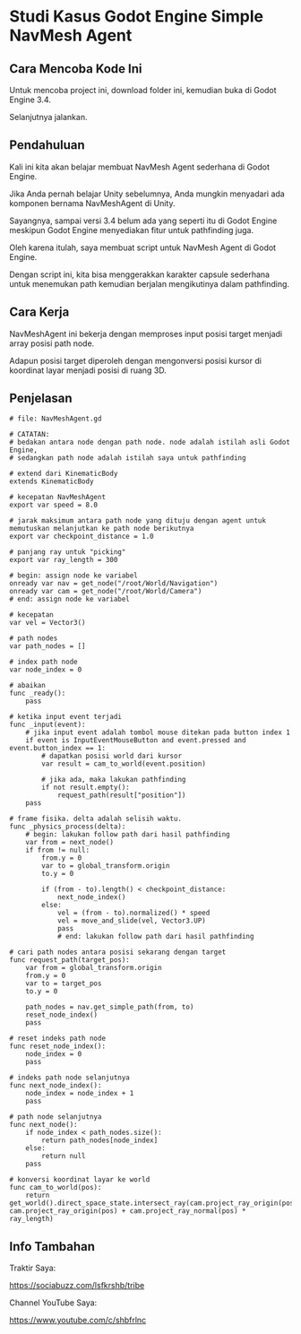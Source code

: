 # Studi Kasus Godot Engine Simple NavMesh Agent

## Cara Mencoba Kode Ini

Untuk mencoba project ini, download folder ini, kemudian buka di Godot Engine 3.4.

Selanjutnya jalankan.

## Pendahuluan

Kali ini kita akan belajar membuat NavMesh Agent sederhana di Godot Engine.

Jika Anda pernah belajar Unity sebelumnya, Anda mungkin menyadari ada komponen bernama NavMeshAgent di Unity.

Sayangnya, sampai versi 3.4 belum ada yang seperti itu di Godot Engine meskipun Godot Engine menyediakan fitur untuk pathfinding juga.

Oleh karena itulah, saya membuat script untuk NavMesh Agent di Godot Engine.

Dengan script ini, kita bisa menggerakkan karakter capsule sederhana untuk menemukan path kemudian berjalan mengikutinya dalam pathfinding.

## Cara Kerja

NavMeshAgent ini bekerja dengan memproses input posisi target menjadi array posisi path node.

Adapun posisi target diperoleh dengan mengonversi posisi kursor di koordinat layar menjadi posisi di ruang 3D.

## Penjelasan

```
# file: NavMeshAgent.gd

# CATATAN:
# bedakan antara node dengan path node. node adalah istilah asli Godot Engine,
# sedangkan path node adalah istilah saya untuk pathfinding

# extend dari KinematicBody
extends KinematicBody

# kecepatan NavMeshAgent
export var speed = 8.0

# jarak maksimum antara path node yang dituju dengan agent untuk memutuskan melanjutkan ke path node berikutnya
export var checkpoint_distance = 1.0

# panjang ray untuk "picking"
export var ray_length = 300

# begin: assign node ke variabel
onready var nav = get_node("/root/World/Navigation")
onready var cam = get_node("/root/World/Camera")
# end: assign node ke variabel

# kecepatan
var vel = Vector3()

# path nodes
var path_nodes = []

# index path node
var node_index = 0

# abaikan
func _ready():
	pass

# ketika input event terjadi
func _input(event):
	# jika input event adalah tombol mouse ditekan pada button index 1
	if event is InputEventMouseButton and event.pressed and event.button_index == 1:
		# dapatkan posisi world dari kursor
		var result = cam_to_world(event.position)
		
		# jika ada, maka lakukan pathfinding
		if not result.empty():
			request_path(result["position"])
	pass

# frame fisika. delta adalah selisih waktu.
func _physics_process(delta):
	# begin: lakukan follow path dari hasil pathfinding
	var from = next_node()
	if from != null:
		from.y = 0
		var to = global_transform.origin
		to.y = 0
		
		if (from - to).length() < checkpoint_distance:
			next_node_index()
		else:
			vel = (from - to).normalized() * speed
			vel = move_and_slide(vel, Vector3.UP)
			pass
			# end: lakukan follow path dari hasil pathfinding

# cari path nodes antara posisi sekarang dengan target
func request_path(target_pos):
	var from = global_transform.origin
	from.y = 0
	var to = target_pos
	to.y = 0
	
	path_nodes = nav.get_simple_path(from, to)
	reset_node_index()
	pass

# reset indeks path node
func reset_node_index():
	node_index = 0
	pass

# indeks path node selanjutnya
func next_node_index():
	node_index = node_index + 1
	pass

# path node selanjutnya
func next_node():
	if node_index < path_nodes.size():
		return path_nodes[node_index]
	else:
		return null
	pass

# konversi koordinat layar ke world
func cam_to_world(pos):
	return get_world().direct_space_state.intersect_ray(cam.project_ray_origin(pos), cam.project_ray_origin(pos) + cam.project_ray_normal(pos) * ray_length)
```

## Info Tambahan

Traktir Saya:

https://sociabuzz.com/lsfkrshb/tribe

Channel YouTube Saya:

https://www.youtube.com/c/shbfrlnc
